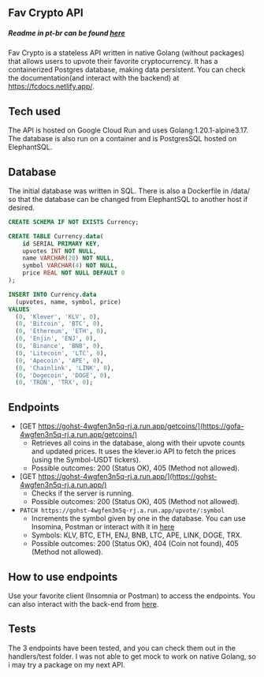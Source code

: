 ## Fav Crypto API

##### Readme in pt-br can be found [here](https://github.com/carlosarraes/favcrypto/blob/main/readme-pt.md)

Fav Crypto is a stateless API written in native Golang (without packages) that allows users to upvote their favorite cryptocurrency. It has a containerized Postgres database, making data persistent. You can check the documentation(and interact with the backend) at https://fcdocs.netlify.app/.

## Tech used

The API is hosted on Google Cloud Run and uses Golang:1.20.1-alpine3.17. The database is also run on a container and is PostgresSQL hosted on ElephantSQL.

## Database

The initial database was written in SQL. There is also a Dockerfile in /data/ so that the database can be changed from ElephantSQL to another host if desired.

```sql
CREATE SCHEMA IF NOT EXISTS Currency;

CREATE TABLE Currency.data(
    id SERIAL PRIMARY KEY,
    upvotes INT NOT NULL,
    name VARCHAR(20) NOT NULL,
    symbol VARCHAR(4) NOT NULL,
    price REAL NOT NULL DEFAULT 0
);

INSERT INTO Currency.data
  (upvotes, name, symbol, price)
VALUES
  (0, 'Klever', 'KLV', 0),
  (0, 'Bitcoin', 'BTC', 0),
  (0, 'Ethereum', 'ETH', 0),
  (0, 'Enjin', 'ENJ', 0),
  (0, 'Binance', 'BNB', 0),
  (0, 'Litecoin', 'LTC', 0),
  (0, 'Apecoin', 'APE', 0),
  (0, 'Chainlink', 'LINK', 0),
  (0, 'Dogecoin', 'DOGE', 0),
  (0, 'TRON', 'TRX', 0);
```

## Endpoints

- [GET https://gohst-4wgfen3n5q-rj.a.run.app/getcoins/](https://gofa-4wgfen3n5q-rj.a.run.app/getcoins/)
  - Retrieves all coins in the database, along with their upvote counts and updated prices. It uses the klever.io API to fetch the prices (using the Symbol-USDT tickers).
  * Possible outcomes: 200 (Status OK), 405 (Method not allowed).
- [GET https://gohst-4wgfen3n5q-rj.a.run.app/](https://gohst-4wgfen3n5q-rj.a.run.app/)
  - Checks if the server is running.
  * Possible outcomes: 200 (Status OK), 405 (Method not allowed).
- `PATCH https://gohst-4wgfen3n5q-rj.a.run.app/upvote/:symbol`
  - Increments the symbol given by one in the database. You can use Insomina, Postman or interact with it in [here](https://fcdocs.netlify.app/)
  * Symbols: KLV, BTC, ETH, ENJ, BNB, LTC, APE, LINK, DOGE, TRX.
  * Possible outcomes: 200 (Status OK), 404 (Coin not found), 405 (Method not allowed).

## How to use endpoints

Use your favorite client (Insomnia or Postman) to access the endpoints. You can also interact with the back-end from [here](https://fcdocs.netlify.app/).

## Tests

The 3 endpoints have been tested, and you can check them out in the handlers/test folder. I was not able to get mock to work on native Golang, so i may try a package on my next API.

